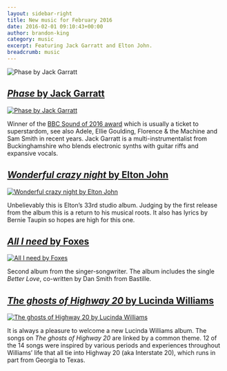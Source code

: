 ```yaml
---
layout: sidebar-right
title: New music for February 2016
date: 2016-02-01 09:10:43+00:00
author: brandon-king
category: music
excerpt: Featuring Jack Garratt and Elton John.
breadcrumb: music
---
```

![Phase by Jack Garratt](/images/featured/featured-phase.jpg)

## [<cite>Phase</cite> by Jack Garratt](https://suffolk.spydus.co.uk/cgi-bin/spydus.exe/ENQ/OPAC/BIBENQ/13842969?QRY=CTIBIB%3C%20IRN(57600243)&QRYTEXT=Phase%20%5Bsound%20recording%5D)

[![Phase by Jack Garratt](/images/article/phase.jpg)](https://suffolk.spydus.co.uk/cgi-bin/spydus.exe/ENQ/OPAC/BIBENQ/13842969?QRY=CTIBIB%3C%20IRN(57600243)&QRYTEXT=Phase%20%5Bsound%20recording%5D)

Winner of the <a href="http://www.bbc.co.uk/programmes/profiles/C9lcVRzhmx1dzHq67SYMBz/1st-jack-garratt">BBC Sound of 2016 award</a> which is usually a ticket to superstardom, see also Adele, Ellie Goulding, Florence & the Machine and Sam Smith in recent years. Jack Garratt is a multi-instrumentalist from Buckinghamshire who blends electronic synths with guitar riffs and expansive vocals.

## [<cite>Wonderful crazy night</cite> by Elton John](https://suffolk.spydus.co.uk/cgi-bin/spydus.exe/ENQ/OPAC/BIBENQ/13844204?QRY=CTIBIB%3C%20IRN(57962861)&QRYTEXT=Wonderful%20crazy%20night%20%5Bsound%20recording%5D)

[![Wonderful crazy night by Elton John](/images/article/wonderful-crazy-night.jpg)](https://suffolk.spydus.co.uk/cgi-bin/spydus.exe/ENQ/OPAC/BIBENQ/13844204?QRY=CTIBIB%3C%20IRN(57962861)&QRYTEXT=Wonderful%20crazy%20night%20%5Bsound%20recording%5D)

Unbelievably this is Elton’s 33rd studio album. Judging by the first release from the album this is a return to his musical roots. It also has lyrics by Bernie Taupin so hopes are high for this one.

## [<cite>All I need</cite> by Foxes](https://suffolk.spydus.co.uk/cgi-bin/spydus.exe/ENQ/OPAC/BIBENQ/13849654?QRY=CTIBIB%3C%20IRN(20511193)&QRYTEXT=All%20I%20need%20%5Bsound%20recording%5D)

[![All I need by Foxes](/images/article/all-i-need.jpg)](https://suffolk.spydus.co.uk/cgi-bin/spydus.exe/ENQ/OPAC/BIBENQ/13849654?QRY=CTIBIB%3C%20IRN(20511193)&QRYTEXT=All%20I%20need%20%5Bsound%20recording%5D)

Second album from the singer-songwriter. The album includes the single <cite>Better Love</cite>, co-written by Dan Smith from Bastille.

## [<cite>The ghosts of Highway 20</cite> by Lucinda Williams](https://suffolk.spydus.co.uk/cgi-bin/spydus.exe/ENQ/OPAC/BIBENQ/13847941?QRY=CTIBIB%3C%20IRN(59883568)&QRYTEXT=The%20ghosts%20of%20Highway%2020%20%5Bsound%20recording%5D)

[![The ghosts of Highway 20 by Lucinda Williams](/images/article/the-ghost-of-highway-20.jpg)](https://suffolk.spydus.co.uk/cgi-bin/spydus.exe/ENQ/OPAC/BIBENQ/13847941?QRY=CTIBIB%3C%20IRN(59883568)&QRYTEXT=The%20ghosts%20of%20Highway%2020%20%5Bsound%20recording%5D)

It is always a pleasure to welcome a new Lucinda Williams album. The songs on <cite>The ghosts of Highway 20</cite> are linked by a common theme. 12 of the 14 songs were inspired by various periods and experiences throughout Williams&#8217; life that all tie into Highway 20 (aka Interstate 20), which runs in part from Georgia to Texas.
